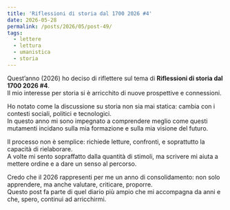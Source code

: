 ```yaml
---
title: 'Riflessioni di storia dal 1700 2026 #4'
date: 2026-05-28
permalink: /posts/2026/05/post-49/
tags:
  - lettere
  - lettura
  - umanistica
  - storia
---
```


Quest’anno (2026) ho deciso di riflettere sul tema di **Riflessioni di storia dal 1700 2026 #4**.  
Il mio interesse per storia si è arricchito di nuove prospettive e connessioni.  

Ho notato come la discussione su storia non sia mai statica: cambia con i contesti sociali, politici e tecnologici.  
In questo anno mi sono impegnato a comprendere meglio come questi mutamenti incidano sulla mia formazione e sulla mia visione del futuro.  

Il processo non è semplice: richiede letture, confronti, e soprattutto la capacità di rielaborare.  
A volte mi sento sopraffatto dalla quantità di stimoli, ma scrivere mi aiuta a mettere ordine e a dare un senso al percorso.  

Credo che il 2026 rappresenti per me un anno di consolidamento: non solo apprendere, ma anche valutare, criticare, proporre.  
Questo post fa parte di quel diario più ampio che mi accompagna da anni e che, spero, continui ad arricchirmi.  

